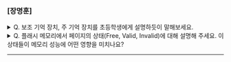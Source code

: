 ### [장명훈]

<details>
  <summary> Q. 보조 기억 장치, 주 기억 장치를 초등학생에게 설명하듯이 말해보세요. </summary>
  
  요리를 한다고 가정해보자.
  - 필요한 재료가 있는 냉장고, 도구가 있는 주방 서랍장이 보조 기억 장치
  - 재료를 놓고 실제 요리가 일어나는 요리 탁자, 도마 위가 주 기억 장치

</details>

<details>
  <summary> Q. 플래시 메모리에서 페이지의 상태(Free, Valid, Invalid)에 대해 설명해 주세요. 이 상태들이 메모리 성능에 어떤 영향을 미치나요? </summary>
  
  - Free 상태 : 메모리에 데이터를 쓸 수 있는 준비가 된 상태
  - Valid 상태 : 이미 유효한 데이터를 저장하고 있는 상태
  - Invalid 상태 : 더 이상 사용할 수 없는 상태

  플래시 메모리는 덮어 쓰기가 불가능하기 떄문에 Valid/Invalid 상태의 페이지에는 새 데이터를 저장할 수 없다. 이로 인해 쓰기 작업 시, Invlid페이지가 하나라도 들어있는 블록은 낭비가 된다. 
  
</details>

---